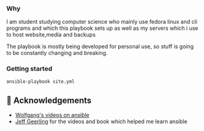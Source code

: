 
### Why
I am student studying computer science who mainly use fedora linux and cli programs and which this playbook sets up as well as my servers which i use to host website,media and backups

The playbook is mostly being developed for personal use, so stuff is going to be constantly changing and breaking.

### Getting started
```bash
ansible-playbook site.yml
```

## 🎉 Acknowledgements
- [Wolfgang's videos on ansible](https://youtu.be/Z7p9-m4cimg)
- [Jeff Geerling](https://www.youtube.com/@JeffGeerling) for the videos and book which helped me learn ansible
